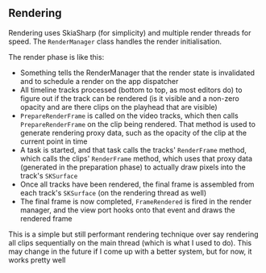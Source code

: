 ## Rendering
Rendering uses SkiaSharp (for simplicity) and multiple render threads for speed. The `RenderManager` class handles the render initialisation.

The render phase is like this:
- Something tells the RenderManager that the render state is invalidated and to schedule a render on the app dispatcher
- All timeline tracks processed (bottom to top, as most editors do) to figure out if the track can be rendered (is it visible
  and a non-zero opacity and are there clips on the playhead that are visible)
- `PrepareRenderFrame` is called on the video tracks, which then calls `PrepareRenderFrame` on the clip being rendered. That method is used to
  generate rendering proxy data, such as the opacity of the clip at the current point in time
- A task is started, and that task calls the tracks' `RenderFrame` method, which calls the clips' `RenderFrame` method, which uses that proxy data (generated in the preparation phase)
  to actually draw pixels into the track's `SKSurface`
- Once all tracks have been rendered, the final frame is assembled from each track's `SKSurface` (on the rendering thread as well)
- The final frame is now completed, `FrameRendered` is fired in the render manager, and the view port hooks onto that event and draws the rendered frame

This is a simple but still performant rendering technique over say rendering all clips sequentially on the main thread (which is what I used to do).
This may change in the future if I come up with a better system, but for now, it works pretty well
